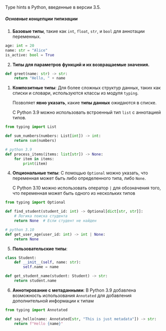 Type hints в Python, введенные в версии 3.5.
##### Основные концепции типизации
1. **Базовые типы**, такие как `int`, `float`, `str`, и `bool` для аннотации переменных.
```python
age: int = 20
name: str = "Alice"
is_active: bool = True
```
2. **Типы для параметров функций и их возвращаемые значения.**
```python
def greet(name: str) -> str:
    return "Hello, " + name
```
1. **Композитные типы**:
	Для более сложных структур данных, таких как списки и словари, используются классы из модуля `typing`.
	
	Позволяет **явно указать**, какие **типы данных** ожидаются в списке.
	
	С Python 3.9 можно использовать встроенный тип `list` с аннотацией типов.
```python
from typing import List

def sum_numbers(numbers: List[int]) -> int:
    return sum(numbers)

# python 3.9
def process_items(items: list[str]) -> None:
    for item in items:
        print(item)
```
4. **Опциональные типы**:
	С помощью `Optional` можно указать, что переменная может быть либо определенного типа, либо `None`.
	
	С Python 3.10 можно использовать оператор `|` для обозначения того, что переменная может быть одного из нескольких типов
```python
from typing import Optional

def find_student(student_id: int) -> Optional[dict[str, str]]:
    # Логика поиска студента
    return None  # Если студент не найден

# python 3.10
def get_user_age(user_id: int) -> int | None:
    return None
```
5. **Пользовательские типы**:
```python
class Student:
    def __init__(self, name: str):
        self.name = name

def get_student_name(student: Student) -> str:
    return student.name
```
6. **Аннотирование с метаданными**:
	В Python 3.9 добавлена возможность использования `Annotated` для добавления дополнительной информации к типам
```python
from typing import Annotated

def say_hello(name: Annotated[str, "This is just metadata"]) -> str:
    return f"Hello {name}"
```
